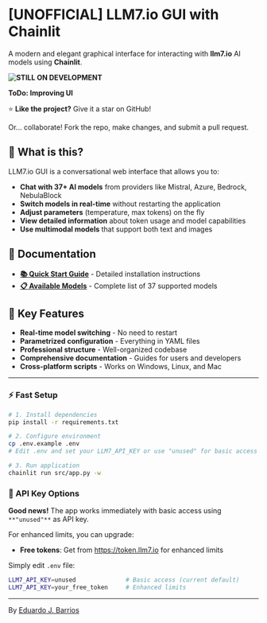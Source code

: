 # [UNOFFICIAL] LLM7.io GUI with Chainlit

A modern and elegant graphical interface for interacting with **llm7.io** AI models using **Chainlit**.

**![STILL ON DEVELOPMENT](https://img.shields.io/badge/STILL%20ON%20DEVELOPMENT-0345fc?style=for-the-badge)**

**ToDo: Improving UI**

⭐ **Like the project?** Give it a star on GitHub!

Or... collaborate! Fork the repo, make changes, and submit a pull request.


## 🚀 What is this?

LLM7.io GUI is a conversational web interface that allows you to:

- **Chat with 37+ AI models** from providers like Mistral, Azure, Bedrock, NebulaBlock
- **Switch models in real-time** without restarting the application
- **Adjust parameters** (temperature, max tokens) on the fly
- **View detailed information** about token usage and model capabilities
- **Use multimodal models** that support both text and images


## 📖 Documentation

- **[📚 Quick Start Guide](docs/quick-start.md)** - Detailed installation instructions
- **[📋 Available Models](models/models.md)** - Complete list of 37 supported models

## 🎯 Key Features

- **Real-time model switching** - No need to restart
- **Parametrized configuration** - Everything in YAML files
- **Professional structure** - Well-organized codebase
- **Comprehensive documentation** - Guides for users and developers
- **Cross-platform scripts** - Works on Windows, Linux, and Mac

---
### ⚡ Fast Setup
````bash
# 1. Install dependencies
pip install -r requirements.txt

# 2. Configure environment
cp .env.example .env
# Edit .env and set your LLM7_API_KEY or use "unused" for basic access

# 3. Run application
chainlit run src/app.py -w
````

### 🔑 API Key Options

**Good news!** The app works immediately with basic access using `**"unused"**` as API key.

For enhanced limits, you can upgrade:
- **Free tokens**: Get from https://token.llm7.io for enhanced limits

Simply edit `.env` file:
```bash
LLM7_API_KEY=unused              # Basic access (current default)
LLM7_API_KEY=your_free_token     # Enhanced limits  
```

---


By [Eduardo J. Barrios](https://edujbarrios.com)

